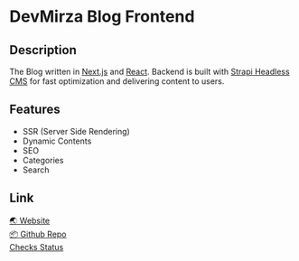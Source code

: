 # DevMirza Blog Frontend

## Description

The Blog written in [Next.js](https://nextjs.org/) and [React](https://reactjs.org/). Backend is built with [Strapi Headless CMS](https://strapi.io/) for fast optimization and delivering content to users.

## Features

- SSR (Server Side Rendering)
- Dynamic Contents
- SEO
- Categories
- Search

## Link

[🌏 Website](https://blog.devmirza.ml) <br />
[📦 Github Repo](https://github.com/DevMirza-Blog/devmirza-blog-frontend) <br />
[Checks Status](https://d94ac398.checklyhq.com)
